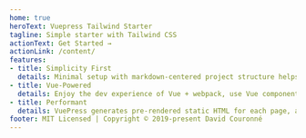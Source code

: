 ```yaml
---
home: true
heroText: Vuepress Tailwind Starter
tagline: Simple starter with Tailwind CSS
actionText: Get Started →
actionLink: /content/
features:
- title: Simplicity First
  details: Minimal setup with markdown-centered project structure helps you focus on writing.
- title: Vue-Powered
  details: Enjoy the dev experience of Vue + webpack, use Vue components in markdown, and develop custom themes with Vue.
- title: Performant
  details: VuePress generates pre-rendered static HTML for each page, and runs as an SPA once a page is loaded.
footer: MIT Licensed | Copyright © 2019-present David Couronné
---
```

